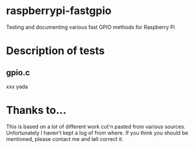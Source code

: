 # raspberrypi-fastgpio
Testing and documenting various fast GPIO methods for Raspberry Pi

# Description of tests
## gpio.c
xxx yada

# Thanks to...
This is based on a lot of different work cut'n pasted from various sources. 
Unfortunately I haven't kept a log of from where. 
If you think you should be mentioned, please contact me and Iøll correct it.
